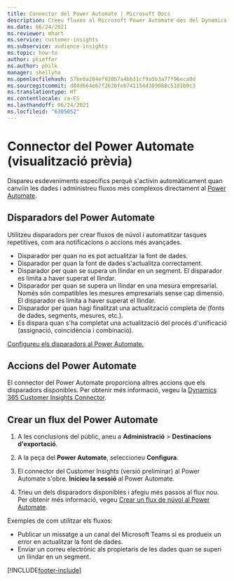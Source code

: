```yaml
---
title: Connector del Power Automate | Microsoft Docs
description: Creeu fluxos al Microsoft Power Automate des del Dynamics 365 Customer Insights.
ms.date: 06/24/2021
ms.reviewer: mhart
ms.service: customer-insights
ms.subservice: audience-insights
ms.topic: how-to
author: pkieffer
ms.author: philk
manager: shellyha
ms.openlocfilehash: 57be0a204ef920b7a4bb31cf9a5b3a77f96eca0d
ms.sourcegitcommit: d84d664e67f263bfeb741154d309088c5101b9c3
ms.translationtype: HT
ms.contentlocale: ca-ES
ms.lasthandoff: 06/24/2021
ms.locfileid: "6305052"
---
```

# <a name="power-automate-connector-preview"></a>Connector del Power Automate (visualització prèvia)

Dispareu esdeveniments específics perquè s'activin automàticament quan canviïn les dades i administreu fluxos més complexos directament al [Power Automate](https://flow.microsoft.com/).

## <a name="power-automate-triggers"></a>Disparadors del Power Automate

Utilitzeu disparadors per crear fluxos de núvol i automatitzar tasques repetitives, com ara notificacions o accions més avançades. 

- Disparador per quan no es pot actualitzar la font de dades. 
- Disparador per quan la font de dades s'actualitza correctament.
- Disparador per quan se supera un llindar en un segment. El disparador es limita a haver superat el llindar.
- Disparador per quan se supera un llindar en una mesura empresarial. Només són compatibles les mesures empresarials sense cap dimensió. El disparador es limita a haver superat el llindar.
- Disparador per quan hagi finalitzat una actualització completa de (fonts de dades, segments, mesures, etc.).
- Es dispara quan s'ha completat una actualització del procés d'unificació (assignació, coincidència i combinació).

[Configureu els disparadors al Power Automate.](https://flow.microsoft.com/connectors/shared_customerinsights/dynamics-365-customer-insights-connector/)

## <a name="power-automate-actions"></a>Accions del Power Automate

El connector del Power Automate proporciona altres accions que els disparadors disponibles. Per obtenir més informació, vegeu la [Dynamics 365 Customer Insights Connector](/connectors/customerinsights/).

## <a name="create-a-power-automate-flow"></a>Crear un flux del Power Automate

1. A les conclusions del públic, aneu a **Administració** > **Destinacions d'exportació**.

1. A la peça del **Power Automate**, seleccioneu **Configura**.

1. El connector del Customer Insights (versió preliminar) al Power Automate s'obre. **Inicieu la sessió** al Power Automate.

1. Trieu un dels disparadors disponibles i afegiu més passos al flux nou. Per obtenir més informació, vegeu [Crear un flux de núvol al Power Automate](/power-automate/get-started-logic-flow).

Exemples de com utilitzar els fluxos: 
- Publicar un missatge a un canal del Microsoft Teams si es produeix un error en actualitzar la font de dades. 
- Enviar un correu electrònic als propietaris de les dades quan se superi un llindar en un segment.



[!INCLUDE[footer-include](../includes/footer-banner.md)]

